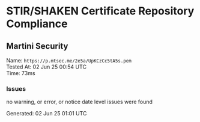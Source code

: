 # STIR/SHAKEN Certificate Repository Compliance

## Martini Security

Name: `https://p.mtsec.me/2e5a/UpKCzCc5tA5s.pem`\
Tested At: 02 Jun 25 00:54 UTC\
Time: 73ms

### Issues

no warning, or error, or notice date level issues were found

Generated: 02 Jun 25 01:01 UTC